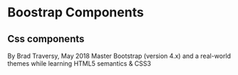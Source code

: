 # Boostrap Components
## Css components

By Brad Traversy, May 2018
Master Bootstrap (version 4.x) and a real-world themes while learning HTML5 semantics & CSS3
